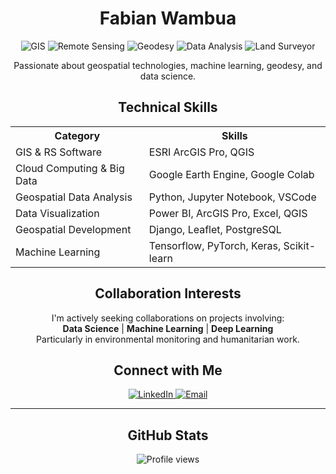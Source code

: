 <h1 align="center">Fabian Wambua</h1>

<p align="center">
  <img src="https://img.shields.io/badge/GIS-Expert-brightgreen" alt="GIS">
  <img src="https://img.shields.io/badge/Remote%20Sensing-Specialist-blue" alt="Remote Sensing">
  <img src="https://img.shields.io/badge/Geodesy-Enthusiast-yellow" alt="Geodesy">
  <img src="https://img.shields.io/badge/Data%20Analyst-Pro-red" alt="Data Analysis">
  <img src="https://img.shields.io/badge/Land%20Surveyor-(Registered)-orange" alt="Land Surveyor">
</p>

<p align="center">
  Passionate about geospatial technologies, machine learning, geodesy, and data science.
</p>

<h2 align="center">Technical Skills</h2>

<table>
  <tr>
    <th>Category</th>
    <th>Skills</th>
  </tr>
  <tr>
    <td>GIS & RS Software</td>
    <td>ESRI ArcGIS Pro, QGIS</td>
  </tr>
  <tr>
    <td>Cloud Computing & Big Data</td>
    <td>Google Earth Engine, Google Colab</td>
  </tr>
  <tr>
    <td>Geospatial Data Analysis</td>
    <td>Python, Jupyter Notebook, VSCode</td>
  </tr>
  <tr>
    <td>Data Visualization</td>
    <td>Power BI, ArcGIS Pro, Excel, QGIS</td>
  </tr>
  <tr>
    <td>Geospatial Development</td>
    <td>Django, Leaflet, PostgreSQL</td>
  </tr>
  <tr>
    <td>Machine Learning</td>
    <td>Tensorflow, PyTorch, Keras, Scikit-learn</td>
  </tr>
</table>

<h2 align="center">Collaboration Interests</h2>

<p align="center">
  I'm actively seeking collaborations on projects involving:
  <br>
  <strong>Data Science</strong> | <strong>Machine Learning</strong> | <strong>Deep Learning</strong>
  <br>
  Particularly in environmental monitoring and humanitarian work.
</p>

<h2 align="center">Connect with Me</h2>

<p align="center">
  <a href="https://www.linkedin.com/in/fabian-wambua-55117677/" target="_blank">
    <img src="https://img.shields.io/badge/LinkedIn-Connect-blue?style=for-the-badge&logo=linkedin" alt="LinkedIn">
  
  </a>
  <a href="mailto:wambua.fabian@gmail.com">
    <img src="https://img.shields.io/badge/Email-Contact-red?style=for-the-badge&logo=gmail" alt="Email">
  </a>
</p>

<hr>

<h2 align="center">GitHub Stats</h2>

<p align="center">
  <img src="https://komarev.com/ghpvc/?username=your-username&color=brightgreen" alt="Profile views">
</p>

</p>

